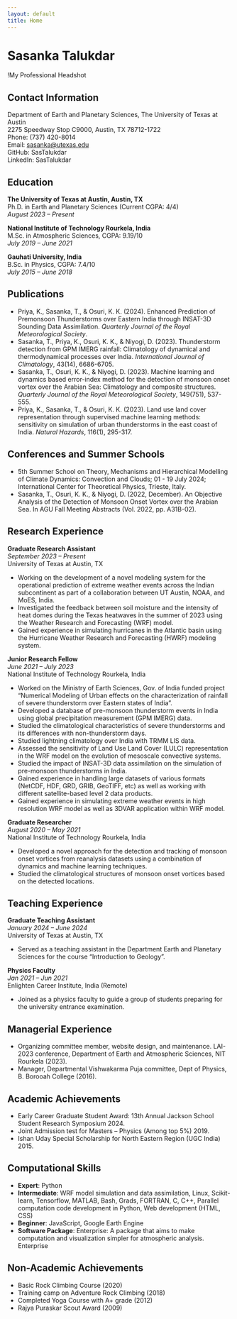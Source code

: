 ```yaml
---
layout: default
title: Home
---
```


# Sasanka Talukdar

!My Professional Headshot

## Contact Information
Department of Earth and Planetary Sciences, The University of Texas at Austin  
2275 Speedway Stop C9000, Austin, TX 78712-1722  
Phone: (737) 420-8014  
Email: sasanka@utexas.edu  
GitHub: SasTalukdar  
LinkedIn: SasTalukdar

## Education
**The University of Texas at Austin, Austin, TX**  
Ph.D. in Earth and Planetary Sciences (Current CGPA: 4/4)  
*August 2023 – Present*

**National Institute of Technology Rourkela, India**  
M.Sc. in Atmospheric Sciences, CGPA: 9.19/10  
*July 2019 – June 2021*

**Gauhati University, India**  
B.Sc. in Physics, CGPA: 7.4/10  
*July 2015 – June 2018*

## Publications
- Priya, K., Sasanka, T., & Osuri, K. K. (2024). Enhanced Prediction of Premonsoon Thunderstorms over Eastern India through INSAT-3D Sounding Data Assimilation. *Quarterly Journal of the Royal Meteorological Society*.
- Sasanka, T., Priya, K., Osuri, K. K., & Niyogi, D. (2023). Thunderstorm detection from GPM IMERG rainfall: Climatology of dynamical and thermodynamical processes over India. *International Journal of Climatology*, 43(14), 6686-6705.
- Sasanka, T., Osuri, K. K., & Niyogi, D. (2023). Machine learning and dynamics based error-index method for the detection of monsoon onset vortex over the Arabian Sea: Climatology and composite structures. *Quarterly Journal of the Royal Meteorological Society*, 149(751), 537-555.
- Priya, K., Sasanka, T., & Osuri, K. K. (2023). Land use land cover representation through supervised machine learning methods: sensitivity on simulation of urban thunderstorms in the east coast of India. *Natural Hazards*, 116(1), 295-317.

## Conferences and Summer Schools
- 5th Summer School on Theory, Mechanisms and Hierarchical Modelling of Climate Dynamics: Convection and Clouds; 01 - 19 July 2024; International Center for Theoretical Physics, Trieste, Italy.
- Sasanka, T., Osuri, K. K., & Niyogi, D. (2022, December). An Objective Analysis of the Detection of Monsoon Onset Vortex over the Arabian Sea. In AGU Fall Meeting Abstracts (Vol. 2022, pp. A31B-02).

## Research Experience
**Graduate Research Assistant**  
*September 2023 – Present*  
University of Texas at Austin, TX  
- Working on the development of a novel modeling system for the operational prediction of extreme weather events across the Indian subcontinent as part of a collaboration between UT Austin, NOAA, and MoES, India.
- Investigated the feedback between soil moisture and the intensity of heat domes during the Texas heatwaves in the summer of 2023 using the Weather Research and Forecasting (WRF) model.
- Gained experience in simulating hurricanes in the Atlantic basin using the Hurricane Weather Research and Forecasting (HWRF) modeling system.

**Junior Research Fellow**  
*June 2021 – July 2023*  
National Institute of Technology Rourkela, India  
- Worked on the Ministry of Earth Sciences, Gov. of India funded project “Numerical Modeling of Urban effects on the characterization of rainfall of severe thunderstorm over Eastern states of India”.
- Developed a database of pre-monsoon thunderstorm events in India using global precipitation measurement (GPM IMERG) data.
- Studied the climatological characteristics of severe thunderstorms and its differences with non-thunderstorm days.
- Studied lightning climatology over India with TRMM LIS data.
- Assessed the sensitivity of Land Use Land Cover (LULC) representation in the WRF model on the evolution of mesoscale convective systems.
- Studied the impact of INSAT-3D data assimilation on the simulation of pre-monsoon thunderstorms in India.
- Gained experience in handling large datasets of various formats (NetCDF, HDF, GRD, GRIB, GeoTIFF, etc) as well as working with different satellite-based level 2 data products.
- Gained experience in simulating extreme weather events in high resolution WRF model as well as 3DVAR application within WRF model.

**Graduate Researcher**  
*August 2020 – May 2021*  
National Institute of Technology Rourkela, India  
- Developed a novel approach for the detection and tracking of monsoon onset vortices from reanalysis datasets using a combination of dynamics and machine learning techniques.
- Studied the climatological structures of monsoon onset vortices based on the detected locations.

## Teaching Experience
**Graduate Teaching Assistant**  
*January 2024 – June 2024*  
University of Texas at Austin, TX  
- Served as a teaching assistant in the Department Earth and Planetary Sciences for the course “Introduction to Geology”.

**Physics Faculty**  
*Jan 2021 – Jun 2021*  
Enlighten Career Institute, India (Remote)  
- Joined as a physics faculty to guide a group of students preparing for the university entrance examination.

## Managerial Experience
- Organizing committee member, website design, and maintenance. LAI-2023 conference, Department of Earth and Atmospheric Sciences, NIT Rourkela (2023).
- Manager, Departmental Vishwakarma Puja committee, Dept of Physics, B. Borooah College (2016).

## Academic Achievements
- Early Career Graduate Student Award: 13th Annual Jackson School Student Research Symposium 2024.
- Joint Admission test for Masters – Physics (Among top 5%) 2019.
- Ishan Uday Special Scholarship for North Eastern Region (UGC India) 2015.

## Computational Skills
- **Expert**: Python
- **Intermediate**: WRF model simulation and data assimilation, Linux, Scikit-learn, Tensorflow, MATLAB, Bash, Grads, FORTRAN, C, C++, Parallel computation code development in Python, Web development (HTML, CSS)
- **Beginner**: JavaScript, Google Earth Engine
- **Software Package**: Enterprise: A package that aims to make computation and visualization simpler for atmospheric analysis. Enterprise

## Non-Academic Achievements
- Basic Rock Climbing Course (2020)
- Training camp on Adventure Rock Climbing (2018)
- Completed Yoga Course with A+ grade (2012)
- Rajya Puraskar Scout Award (2009)

